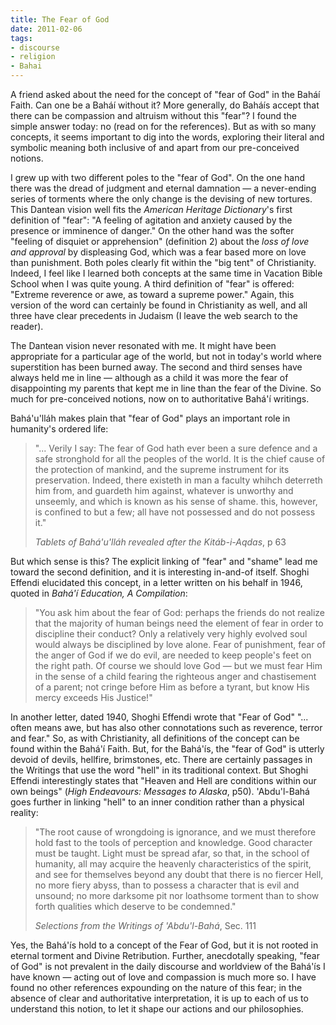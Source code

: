 ```yaml
---
title: The Fear of God
date: 2011-02-06
tags:
- discourse
- religion
- Bahai
---
```


A friend asked about the need for the concept of "fear of God" in the
Bah&aacute;&iacute; Faith. Can one be a Bah&aacute;&iacute; without it? More
generally, do Bah&aacute;&iacute;s accept that there can be compassion and
altruism without this "fear"? I found the simple answer today: no (read on for
the references). But as with so many concepts, it seems important to dig into
the words, exploring their literal and symbolic meaning both inclusive of and
apart from our pre-conceived notions.

<!-- truncate -->

I grew up with two different poles to the "fear of God". On the one hand there
was the dread of judgment and eternal damnation &mdash; a never-ending series of
torments where the only change is the devising of new tortures. This Dantean
vision well fits the _American Heritage Dictionary_'s first definition of
"fear": "A feeling of agitation and anxiety caused by the presence or imminence
of danger." On the other hand was the softer "feeling of disquiet or
apprehension" (definition 2) about the _loss of love and approval_ by
displeasing God, which was a fear based more on love than punishment. Both poles
clearly fit within the "big tent" of Christianity. Indeed, I feel like I learned
both concepts at the same time in Vacation Bible School when I was quite young.
A third definition of "fear" is offered: "Extreme reverence or awe, as toward a
supreme power." Again, this version of the word can certainly be found in
Christianity as well, and all three have clear precedents in Judaism (I leave
the web search to the reader).

The Dantean vision never resonated with me. It might have been appropriate for a
particular age of the world, but not in today's world where superstition has
been burned away. The second and third senses have always held me in line
&mdash; although  as a child it was more the fear of disappointing my parents
that kept me in line than the fear of the Divine. So much for pre-conceived
notions, now on to authoritative Bah&aacute;'&iacute; writings.

Bah&aacute;'u'll&aacute;h makes plain that "fear of God" plays an important role
in humanity's ordered life:

> "... Verily I say: The fear of God hath ever been a sure defence and a safe
> stronghold for all the peoples of the world. It is the chief cause of the
> protection of mankind, and the supreme instrument for its preservation.
> Indeed, there existeth in man a faculty whihch deterreth him from, and
> guardeth him against, whatever is unworthy and unseemly, and which is known as
> his sense of shame. this, however, is confined to but a few; all have not
> possessed and do not possess it."
>
> _Tablets of Bah&aacute;'u'll&aacute;h revealed after the Kit&aacute;b-i-Aqdas_, p 63

But which sense is this? The explicit linking of "fear" and "shame" lead me
toward the second definition, and it is interesting in-and-of itself. Shoghi
Effendi  elucidated this concept, in a letter written on his behalf in 1946,
quoted in _Bah&aacute;'&iacute; Education, A Compilation_:

> "You ask him about the fear of God: perhaps the friends do not realize that
> the majority of human beings need the element of fear in order to discipline
> their conduct? Only a relatively very highly evolved soul would always be
> disciplined by love alone. Fear of punishment, fear of the anger of God if we
> do evil, are needed to keep people's feet on the right path. Of course we
> should love God &mdash; but we must fear Him in the sense of a child fearing
> the righteous anger and chastisement of a parent; not cringe before Him as
> before a tyrant, but know His mercy exceeds His Justice!"

In another letter, dated 1940, Shoghi Effendi wrote that "Fear of God" "...
often means awe, but has also other connotations such as reverence, terror and
fear." So, as with Christianity, all definitions of the concept can be found
within the Bah&aacute;'&iacute; Faith. But, for the Bah&aacute;'&iacute;s, the
"fear of God" is utterly devoid of devils, hellfire, brimstones, etc. There are
certainly passages in the Writings that use the word "hell" in its traditional
context. But Shoghi Effendi interestingly states that "Heaven and Hell are
conditions within our own beings" (_High Endeavours: Messages to Alaska_, p50).
'Abdu'l-Bah&aacute; goes further in linking "hell" to an inner condition rather
than a physical reality:

> "The root cause of wrongdoing is ignorance, and we must therefore hold fast to
> the tools of perception and knowledge. Good character must be taught. Light must
> be spread afar, so that, in the school of humanity, all may acquire the heavenly
> characteristics of the spirit, and see for themselves beyond any doubt that
> there is no fiercer Hell, no more fiery abyss, than to possess a character that
> is evil and unsound; no more darksome pit nor loathsome torment than to show
> forth qualities which deserve to be condemned."
>
> _Selections from the Writings of 'Abdu'l-Bah&aacute;_, Sec. 111

Yes, the Bah&aacute;'&iacute;s hold to a concept of the Fear of God, but it is
not rooted in eternal torment and Divine Retribution. Further, anecdotally
speaking, "fear of God" is not prevalent in the daily discourse and worldview of
the Bah&aacute;'&iacute;s I have known &mdash; acting out of love and compassion
is much more so. I have found no other references expounding on the nature of
this fear; in the absence of clear and authoritative interpretation, it is up to
each of us to understand this notion, to let it shape our actions and our
philosophies.
